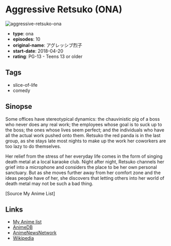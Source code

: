# Aggressive Retsuko (ONA)

![aggressive-retsuko-ona](https://cdn.myanimelist.net/images/anime/12/89288.jpg)

-   **type**: ona
-   **episodes**: 10
-   **original-name**: アグレッシブ烈子
-   **start-date**: 2018-04-20
-   **rating**: PG-13 - Teens 13 or older

## Tags

-   slice-of-life
-   comedy

## Sinopse

Some offices have stereotypical dynamics: the chauvinistic pig of a boss who never does any real work; the employees whose goal is to suck up to the boss; the ones whose lives seem perfect; and the individuals who have all the actual work pushed onto them. Retsuko the red panda is in the last group, as she stays late most nights to make up the work her coworkers are too lazy to do themselves.

Her relief from the stress of her everyday life comes in the form of singing death metal at a local karaoke club. Night after night, Retsuko channels her grief into a microphone and considers the place to be her own personal sanctuary. But as she moves further away from her comfort zone and the ideas people have of her, she discovers that letting others into her world of death metal may not be such a bad thing.

[Source My Anime List]

## Links

-   [My Anime list](https://myanimelist.net/anime/36904/Aggressive_Retsuko_ONA)
-   [AnimeDB](http://anidb.info/perl-bin/animedb.pl?show=anime&aid=13636)
-   [AnimeNewsNetwork](http://www.animenewsnetwork.com/encyclopedia/anime.php?id=20607)
-   [Wikipedia](https://en.wikipedia.org/wiki/Aggretsuko)
